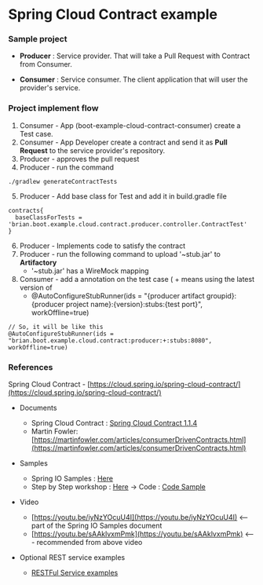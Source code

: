 # Spring Cloud Contract example

### Sample project
* __Producer__ : Service provider. That will take a Pull Request with Contract from Consumer.

* __Consumer__ : Service consumer. The client application that will user the provider's service.

### Project implement flow
1. Consumer - App (boot-example-cloud-contract-consumer) create a Test case.
2. Consumer - App Developer create a contract and send it as __Pull Request__ to the service provider's repository.
3. Producer - approves the pull request
4. Producer - run the command 
```
./gradlew generateContractTests
```
5. Producer - Add base class for Test and add it in build.gradle file
```
contracts{
  baseClassForTests = 'brian.boot.example.cloud.contract.producer.controller.ContractTest'
}
```
6. Producer - Implements code to satisfy the contract
7. Producer - run the following command to upload '~stub.jar' to __Artifactory__
	- '~stub.jar' has a WireMock mapping
8. Consumer - add a annotation on the test case ( + means using the latest version of
	- @AutoConfigureStubRunner(ids = "{producer artifact groupid}:{producer project name}:{version}:stubs:{test port}", workOffline=true)  
```
// So, it will be like this
@AutoConfigureStubRunner(ids = "brian.boot.example.cloud.contract:producer:+:stubs:8080", workOffline=true)
```


### References
Spring Cloud Contract - [https://cloud.spring.io/spring-cloud-contract/](https://cloud.spring.io/spring-cloud-contract/)

* Documents
	- Spring Cloud Contract : [Spring Cloud Contract 1.1.4](http://cloud.spring.io/spring-cloud-static/spring-cloud-contract/1.1.4.RELEASE/single/spring-cloud-contract.html)
	- Martin Fowler: [https://martinfowler.com/articles/consumerDrivenContracts.html](https://martinfowler.com/articles/consumerDrivenContracts.html)
 
* Samples
	- Spring IO Samples : [Here](http://cloud-samples.spring.io/spring-cloud-contract-samples/workshops.html#contract-workshop-introduction-video)
	- Step by Step workshop : [Here](https://specto.io/blog/2016/11/16/spring-cloud-contract/)
		-> Code : [Code Sample](https://github.com/SpectoLabs/spring-cloud-contract-blog)
 
* Video
	- [https://youtu.be/iyNzYOcuU4I](https://youtu.be/iyNzYOcuU4I)   <-- part of the Spring IO Samples document
	- [https://youtu.be/sAAklvxmPmk](https://youtu.be/sAAklvxmPmk)    <--- recommended from above video
	
* Optional REST service examples
	- [RESTFul Service examples](http://www.springboottutorial.com/creating-rest-service-with-spring-boot)
